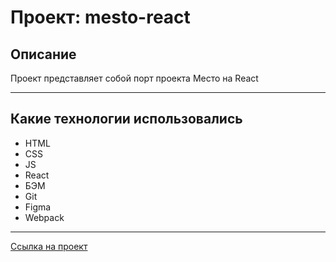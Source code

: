 # Проект: mesto-react

## Описание

Проект представляет собой порт проекта Место на React
***
## Какие технологии использовались

* HTML
* CSS
* JS
* React
* БЭМ
* Git
* Figma
* Webpack
***
[Ссылка на проект](http://example.com/)
